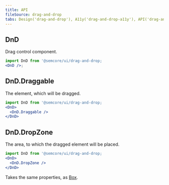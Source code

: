 ```yaml
---
title: API
fileSource: drag-and-drop
tabs: Design('drag-and-drop'), A11y('drag-and-drop-a11y'), API('drag-and-drop-api'), Example('drag-and-drop-code'), Changelog('drag-and-drop-changelog')
---
```


## DnD

Drag control component.

```jsx
import DnD from '@semcore/ui/drag-and-drop;
<DnD />;
```

<TypesView type="DragAndDropProps" :types={...types} />

## DnD.Draggable

The element, which will be dragged.

```jsx
import DnD from '@semcore/ui/drag-and-drop;
<DnD>
  <DnD.Draggable />
</DnD>
```

<TypesView type="DraggableProps" :types={...types} />

## DnD.DropZone

The area, to which the dragged element will be placed.

```jsx
import DnD from '@semcore/ui/drag-and-drop;
<DnD>
  <DnD.DropZone />
</DnD>
```

Takes the same properties, as [Box](/layout/box-system/box-api/#a3cfce).

<script setup>import { data as types } from '@types.data.ts';</script>